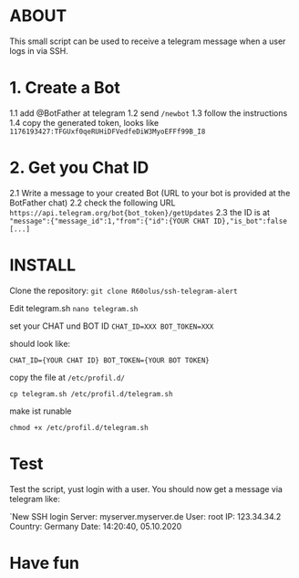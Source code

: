 # ABOUT
This small script can be used to receive a telegram message when a user logs in via SSH.

# 1. Create a Bot
1.1 add @BotFather at telegram
1.2 send `/newbot`
1.3 follow the instructions
1.4 copy the generated token, looks like `1176193427:TFGUxf0qeRUHiDFVedfeDiW3MyoEFFf99B_I8`

# 2. Get you Chat ID
2.1 Write a message to your created Bot (URL to your bot is provided at the BotFather chat)
2.2 check the following URL
`https://api.telegram.org/bot{bot_token}/getUpdates`
2.3 the ID is at
`"message":{"message_id":1,"from":{"id":{YOUR CHAT ID},"is_bot":false [...]`

# INSTALL
Clone the repository:
`git clone R60olus/ssh-telegram-alert`

Edit telegram.sh
`nano telegram.sh`

set your CHAT und BOT ID
`CHAT_ID=XXX
BOT_TOKEN=XXX`

should look like:

`CHAT_ID={YOUR CHAT ID}
BOT_TOKEN={YOUR BOT TOKEN}`

copy the file at `/etc/profil.d/`

`cp telegram.sh /etc/profil.d/telegram.sh`

make ist runable

`chmod +x /etc/profil.d/telegram.sh`

# Test
Test the script, yust login with a user.
You should now get a message via telegram like:

`New SSH login
Server: myserver.myserver.de
User: root
IP: 123.34.34.2
Country: Germany
Date: 14:20:40, 05.10.2020

# Have fun
